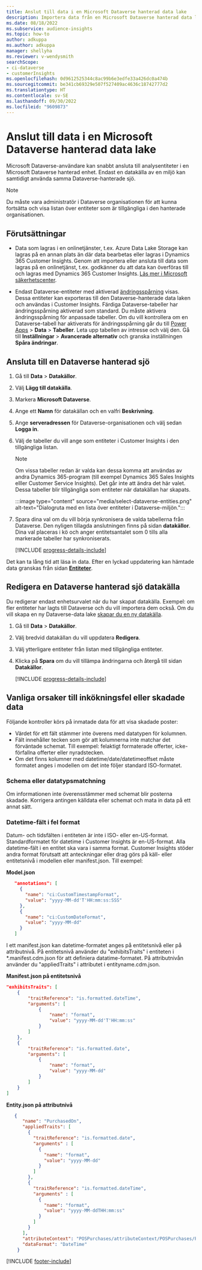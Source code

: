 ```yaml
---
title: Anslut till data i en Microsoft Dataverse hanterad data lake
description: Importera data från en Microsoft Dataverse hanterad data lake.
ms.date: 08/18/2022
ms.subservice: audience-insights
ms.topic: how-to
author: adkuppa
ms.author: adkuppa
manager: shellyha
ms.reviewer: v-wendysmith
searchScope:
- ci-dataverse
- customerInsights
ms.openlocfilehash: 0d9612525344c8ac99b6e3edfe33a426dc0a474b
ms.sourcegitcommit: be341cb69329e507f527409ac4636c18742777d2
ms.translationtype: HT
ms.contentlocale: sv-SE
ms.lasthandoff: 09/30/2022
ms.locfileid: "9609873"
---
```

# <a name="connect-to-data-in-a-microsoft-dataverse-managed-data-lake"></a>Anslut till data i en Microsoft Dataverse hanterad data lake

Microsoft Dataverse-användare kan snabbt ansluta till analysentiteter i en Microsoft Dataverse hanterad enhet. Endast en datakälla av en miljö kan samtidigt använda samma Dataverse-hanterade sjö.

> [!NOTE]
> Du måste vara administratör i Dataverse organisationen för att kunna fortsätta och visa listan över entiteter som är tillgängliga i den hanterade organisationen.

## <a name="prerequisites"></a>Förutsättningar

- Data som lagras i en onlinetjänster, t.ex. Azure Data Lake Storage kan lagras på en annan plats än där data bearbetas eller lagras i Dynamics 365 Customer Insights. Genom att importera eller ansluta till data som lagras på en onlinetjänst, t.ex. godkänner du att data kan överföras till och lagras med Dynamics 365 Customer Insights. [Läs mer i Microsoft säkerhetscenter](https://www.microsoft.com/trust-center).

- Endast Dataverse-entiteter med aktiverad [ändringsspårning](/power-platform/admin/enable-change-tracking-control-data-synchronization) visas. Dessa entiteter kan exporteras till den Dataverse-hanterade data laken och användas i Customer Insights. Färdiga Dataverse-tabeller har ändringsspårning aktiverad som standard. Du måste aktivera ändringsspårning för anpassade tabeller. Om du vill kontrollera om en Dataverse-tabell har aktiverats för ändringsspårning går du till [Power Apps](https://make.powerapps.com) > **Data** > **Tabeller**. Leta upp tabellen av intresse och välj den. Gå till **Inställningar** > **Avancerade alternativ** och granska inställningen **Spåra ändringar**.

## <a name="connect-to-a-dataverse-managed-lake"></a>Ansluta till en Dataverse hanterad sjö

1. Gå till **Data** > **Datakällor**.

1. Välj **Lägg till datakälla**.

1. Markera **Microsoft Dataverse**.

1. Ange ett **Namn** för datakällan och en valfri **Beskrivning**.

1. Ange **serveradressen** för Dataverse-organisationen och välj sedan **Logga in**.

1. Välj de tabeller du vill ange som entiteter i Customer Insights i den tillgängliga listan.

   > [!NOTE]
   > Om vissa tabeller redan är valda kan dessa komma att användas av andra Dynamics 365-program (till exempel Dynamics 365 Sales Insights elller Customer Service Insights). Det går inte att ändra det här valet. Dessa tabeller blir tillgängliga som entiteter när datakällan har skapats.

    :::image type="content" source="media/select-dataverse-entities.png" alt-text="Dialogruta med en lista över entiteter i Dataverse-miljön.":::

1. Spara dina val om du vill börja synkronisera de valda tabellerna från Dataverse. Den nyligen tillagda anslutningen finns på sidan **datakällor**. Dina val placeras i kö och anger entitetsantalet som 0 tills alla markerade tabeller har synkroniserats.

   [!INCLUDE [progress-details-include](includes/progress-details-pane.md)]

Det kan ta lång tid att läsa in data. Efter en lyckad uppdatering kan hämtade data granskas från sidan [**Entiteter**](entities.md).

## <a name="edit-a-dataverse-managed-lake-data-source"></a>Redigera en Dataverse hanterad sjö datakälla

Du redigerar endast enhetsurvalet när du har skapat datakälla. Exempel: om fler entiteter har lagts till Dataverse och du vill importera dem också.
Om du vill skapa en ny Dataverse-data lake [skapar du en ny datakälla](#connect-to-a-dataverse-managed-lake).

1. Gå till **Data** > **Datakällor**.

1. Välj bredvid datakällan du vill uppdatera **Redigera**.

1. Välj ytterligare entiteter från listan med tillgängliga entiteter.

1. Klicka på **Spara** om du vill tillämpa ändringarna och återgå till sidan **Datakällor**.

   [!INCLUDE [progress-details-include](includes/progress-details-pane.md)]

## <a name="common-reasons-for-ingestion-errors-or-corrupted-data"></a>Vanliga orsaker till inkökningsfel eller skadade data

Följande kontroller körs på inmatade data för att visa skadade poster:

- Värdet för ett fält stämmer inte överens med datatypen för kolumnen.
- Fält innehåller tecken som gör att kolumnerna inte matchar det förväntade schemat. Till exempel: felaktigt formaterade offerter, icke-förfallna offerter eller nyradstecken.
- Om det finns kolumner med datetime/date/datetimeoffset måste formatet anges i modellen om det inte följer standard ISO-formatet.

### <a name="schema-or-data-type-mismatch"></a>Schema eller datatypsmatchning

Om informationen inte överensstämmer med schemat blir posterna skadade. Korrigera antingen källdata eller schemat och mata in data på ett annat sätt.

### <a name="datetime-fields-in-the-wrong-format"></a>Datetime-fält i fel format

Datum- och tidsfälten i entiteten är inte i ISO- eller en-US-format. Standardformatet för datetime i Customer Insights är en-US-format. Alla datetime-fält i en entitet ska vara i samma format. Customer Insights stöder andra format förutsatt att anteckningar eller drag görs på käll- eller entitetsnivå i modellen eller manifest.json. Till exempel: 

**Model.json**

   ```json
      "annotations": [
        {
          "name": "ci:CustomTimestampFormat",
          "value": "yyyy-MM-dd'T'HH:mm:ss:SSS"
        },
        {
          "name": "ci:CustomDateFormat",
          "value": "yyyy-MM-dd"
        }
      ]   
   ```

  I ett manifest.json kan datetime-formatet anges på entitetsnivå eller på attributnivå. På entitetsnivå använder du "exhibitsTraits" i entiteten i *.manifest.cdm.json för att definiera datatime-formatet. På attributnivån använder du "appliedTraits" i attributet i entityname.cdm.json.

**Manifest.json på entitetsnivå**

```json
"exhibitsTraits": [
    {
        "traitReference": "is.formatted.dateTime",
        "arguments": [
            {
                "name": "format",
                "value": "yyyy-MM-dd'T'HH:mm:ss"
            }
        ]
    },
    {
        "traitReference": "is.formatted.date",
        "arguments": [
            {
                "name": "format",
                "value": "yyyy-MM-dd"
            }
        ]
    }
]
```

**Entity.json på attributnivå**

```json
   {
      "name": "PurchasedOn",
      "appliedTraits": [
        {
          "traitReference": "is.formatted.date",
          "arguments" : [
            {
              "name": "format",
              "value": "yyyy-MM-dd"
            }
          ]
        },
        {
          "traitReference": "is.formatted.dateTime",
          "arguments" : [
            {
              "name": "format",
              "value": "yyyy-MM-ddTHH:mm:ss"
            }
          ]
        }
      ],
      "attributeContext": "POSPurchases/attributeContext/POSPurchases/PurchasedOn",
      "dataFormat": "DateTime"
    }
```

[!INCLUDE [footer-include](includes/footer-banner.md)]
